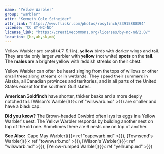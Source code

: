 ```yaml
---
name: "Yellow Warbler"
group: "warbler"
attr: "Kenneth Cole Schneider"
attr_link: "https://www.flickr.com/photos/rosyfinch/33915888394"
license: "CC BY-NC-ND"
license_link: "https://creativecommons.org/licenses/by-nc-nd/2.0/"
location: [bc,ab,sk,mb]
---
```

Yellow Warbler are small (4.7-5.1 in), **yellow** birds with darker wings and tail. They are the only larger warbler with **yellow** (not white) **spots** on the **tail**. The **males** are a brighter yellow with reddish streaks on their chest.

Yellow Warbler can often be heard singing from the tops of willows or other small trees along streams or in wetlands. They spend their summers in Alaska, all Canadian provinces and territories, and in all parts of the United States except for the southern Gulf states.

**American Goldfinch** have shorter, thicker beaks and a more deeply notched tail. [Wilson's Warbler]({{< ref "wilswarb.md" >}}) are smaller and have a black cap.

**Did you know?** The Brown-headed Cowbird often lays its eggs in a Yellow Warbler's nest. The Yellow Warbler responds by building another nest on top of the old one. Sometimes there are 6 nests one on top of another.

<!-- generated, do not edit -->
**See Also:**
[Cape May Warbler]({{< ref "capewarb.md" >}}),
[Townsend's Warbler]({{< ref "townwarb.md" >}}),
[Wilson's Warbler]({{< ref "wilswarb.md" >}}),
[Yellow-rumped Warbler]({{< ref "yellrump.md" >}})
